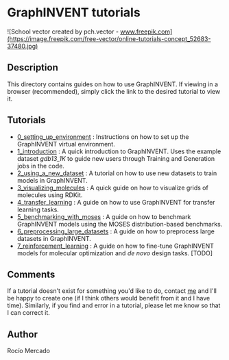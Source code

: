 # GraphINVENT tutorials

![School vector created by pch.vector - www.freepik.com](https://image.freepik.com/free-vector/online-tutorials-concept_52683-37480.jpg)

## Description
This directory contains guides on how to use GraphINVENT. If viewing in a browser (recommended), simply click the link to the desired tutorial to view it.

## Tutorials
* [0_setting_up_environment](./0_setting_up_environment.md) : Instructions on how to set up the GraphINVENT virtual environment.
* [1_introduction](./1_introduction.md) : A quick introduction to GraphINVENT. Uses the example dataset *gdb13_1K* to guide new users through Training and Generation jobs in the code.
* [2_using_a_new_dataset](./2_using_a_new_dataset.md) : A tutorial on how to use new datasets to train models in GraphINVENT.
* [3_visualizing_molecules](./3_visualizing_molecules.md) : A quick guide on how to visualize grids of molecules using RDKit.
* [4_transfer_learning](./4_transfer_learning.md) : A guide on how to use GraphINVENT for transfer learning tasks.
* [5_benchmarking_with_moses](./5_benchmarking_with_moses.md) : A guide on how to benchmark GraphINVENT models using the MOSES distribution-based benchmarks.
* [6_preprocessing_large_datasets](./6_preprocessing_large_datasets.md) : A guide on how to preprocess large datasets in GraphINVENT.
* [7_reinforcement_learning](./7_reinforcement_learning.md) : A guide on how to fine-tune GraphINVENT models for molecular optimization and *de novo* design tasks. [TODO]

## Comments
If a tutorial doesn't exist for something you'd like to do, contact [me](https://github.com/rociomer) and I'll be happy to create one (if I think others would benefit from it and I have time). Similarly, if you find and error in a tutorial, please let me know so that I can correct it.

## Author
Rocío Mercado
